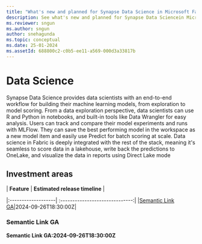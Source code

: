 ```yaml
---
title: "What's new and planned for Synapse Data Science in Microsoft Fabric"
description: See what's new and planned for Synapse Data Sciencein Microsoft Fabric. Fabric Data Science release plans or roadmap.
ms.reviewer: sngun
ms.author: sngun
author: snehagunda
ms.topic: conceptual
ms.date: 25-01-2024 
ms.assetId: 688800c2-c0b5-ee11-a569-000d3a33817b
---
```

# Data Science

Synapse Data Science provides data scientists with an end-to-end workflow for building their machine learning models, from exploration to model scoring. From a data exploration perspective, data scientists can use R and Python in notebooks, and built-in tools like Data Wrangler for easy analysis. Users can track and compare their model experiments and runs with MLFlow. They can save the best performing model in the workspace as a new model item and easily use Predict for batch scoring at scale. Data science in Fabric is deeply integrated with the rest of the stack, meaning it's seamless to score data in a lakehouse, write back the predictions to OneLake, and visualize the data in reports using Direct Lake mode
## Investment areas

|     **Feature**      | **Estimated release timeline** |  

|:-------------------| :------------------------------:|
|[Semantic Link GA](#Semantic-Link)|2024-09-26T18:30:00Z|

### <a name="Semantic-Link"></a>Semantic Link GA
**Semantic Link GA:2024-09-26T18:30:00Z**



